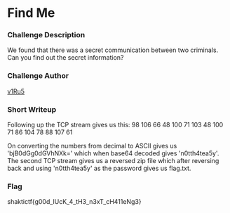 # Find Me

### Challenge Description

We found that there was a secret communication between two criminals. Can you find out the secret information?

### Challenge Author

[v1Ru5](https://twitter.com/SrideviKrishn16)

### Short Writeup

Following up the TCP stream gives us this:
98 106 66 48 100 71 103 48 100 71 86 104 78 88 107 61

On converting the numbers from decimal to ASCII gives us 'bjB0dGg0dGVhNXk=' which when base64 decoded gives 'n0tth4tea5y'. The second TCP stream gives us a reversed zip file which after reversing back and using 'n0tth4tea5y' as the password gives us flag.txt.

### Flag

shaktictf{g00d_lUcK_4_tH3_n3xT_cH411eNg3}
